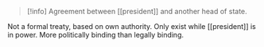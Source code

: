 > [!info] Agreement between [[president]] and another head of state.

Not a formal treaty, based on own authority.
Only exist while [[president]] is in power. More politically binding than legally binding.